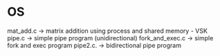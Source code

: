# OS

mat_add.c       -> matrix addition using process and shared memory - VSK
pipe.c          -> simple pipe program (unidirectional)
fork_and_exec.c -> simple fork and exec program
pipe2.c.        -> bidirectional pipe program
